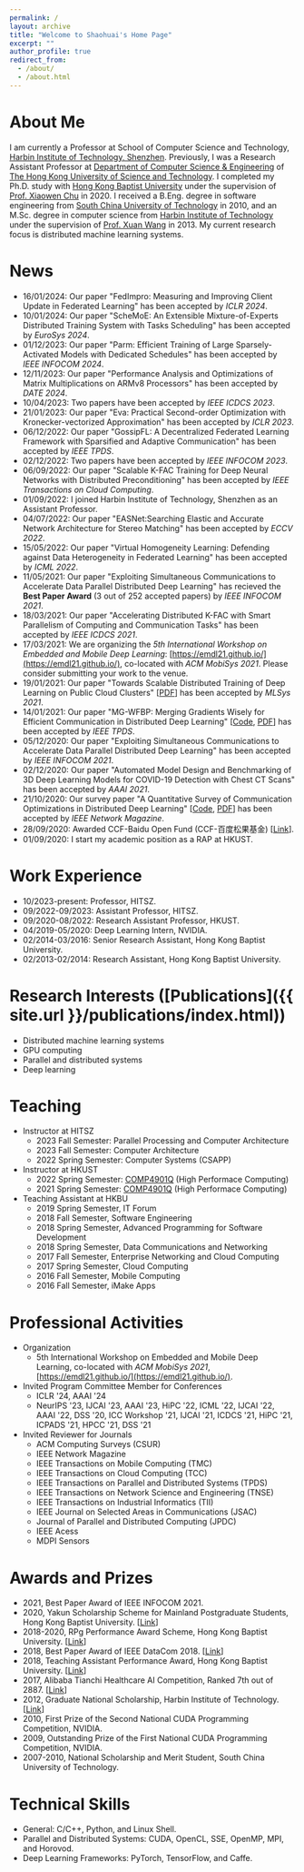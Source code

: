 ```yaml
---
permalink: /
layout: archive
title: "Welcome to Shaohuai's Home Page"
excerpt: ""
author_profile: true
redirect_from: 
  - /about/
  - /about.html
---
```


About Me
======
I am currently a Professor at School of Computer Science and Technology, [Harbin Institute of Technology, Shenzhen](https://www.hitsz.edu.cn/). Previously, I was a Research Assistant Professor at [Department of Computer Science & Engineering](https://www.cse.ust.hk/) of [The Hong Kong University of Science and Technology](https://www.ust.hk). I completed my Ph.D. study with [Hong Kong Baptist University](https://www.hkbu.edu.hk) under the supervision of [Prof. Xiaowen Chu](https://sites.google.com/view/chuxiaowen) in 2020. I received a B.Eng. degree in software engineering from [South China University of Technology](https://www.scut.edu.cn) in 2010, and an M.Sc. degree in computer science from [Harbin Institute of Technology](https://www.hitsz.edu.cn) under the supervision of [Prof. Xuan Wang](http://faculty.hitsz.edu.cn/wangxuan) in 2013. My current research focus is distributed machine learning systems.

News
======
- 16/01/2024: Our paper "FedImpro: Measuring and Improving Client Update in Federated Learning" has been accepted by *ICLR 2024*. 
- 10/01/2024: Our paper "ScheMoE: An Extensible Mixture-of-Experts Distributed Training System with Tasks Scheduling" has been accepted by *EuroSys 2024*. 
- 01/12/2023: Our paper "Parm: Efficient Training of Large Sparsely-Activated Models with Dedicated Schedules" has been accepted by *IEEE INFOCOM 2024*. 
- 12/11/2023: Our paper "Performance Analysis and Optimizations of Matrix Multiplications on ARMv8 Processors" has been accepted by *DATE 2024*. 
- 10/04/2023: Two papers have been accepted by *IEEE ICDCS 2023*. 
- 21/01/2023: Our paper "Eva: Practical Second-order Optimization with Kronecker-vectorized Approximation" has been accepted by *ICLR 2023*.
- 06/12/2022: Our paper "GossipFL: A Decentralized Federated Learning Framework with Sparsified and Adaptive Communication" has been accepted by *IEEE TPDS*.
- 02/12/2022: Two papers have been accepted by *IEEE INFOCOM 2023*. 
- 06/09/2022: Our paper "Scalable K-FAC Training for Deep Neural Networks with Distributed Preconditioning" has been accepted by *IEEE Transactions on Cloud Computing*. 
- 01/09/2022: I joined Harbin Institute of Technology, Shenzhen as an Assistant Professor.
- 04/07/2022: Our paper "EASNet:Searching Elastic and Accurate Network Architecture for Stereo Matching" has been accepted by *ECCV 2022*. 
- 15/05/2022: Our paper "Virtual Homogeneity Learning: Defending against Data Heterogeneity in Federated Learning" has been accepted by *ICML 2022*. 
- 11/05/2021: Our paper "Exploiting Simultaneous Communications to Accelerate Data Parallel Distributed Deep Learning" has recieved the **Best Paper Award** (3 out of 252 accepted papers) by *IEEE INFOCOM 2021*. 
- 18/03/2021: Our paper "Accelerating Distributed K-FAC with Smart Parallelism of Computing and Communication Tasks" has been accepted by *IEEE ICDCS 2021*. 
- 17/03/2021: We are organizing the *5th International Workshop on Embedded and Mobile Deep Learning*: [https://emdl21.github.io/](https://emdl21.github.io/), co-located with *ACM MobiSys 2021*. Please consider submitting your work to the venue. 
- 19/01/2021: Our paper "Towards Scalable Distributed Training of Deep Learning on Public Cloud Clusters" \[[PDF](https://arxiv.org/pdf/2003.06307)\] has been accepted by *MLSys 2021*. 
- 14/01/2021: Our paper "MG-WFBP: Merging Gradients Wisely for Efficient Communication in Distributed Deep Learning" \[[Code](https://github.com/HKBU-HPML/MG-WFBP), [PDF](https://arxiv.org/pdf/1912.09268)\] has been accepted by *IEEE TPDS*. 
- 05/12/2020: Our paper "Exploiting Simultaneous Communications to Accelerate Data Parallel Distributed Deep Learning" has been accepted by *IEEE INFOCOM 2021*.
- 02/12/2020: Our paper "Automated Model Design and Benchmarking of 3D Deep Learning Models for COVID-19 Detection with Chest CT Scans" has been accepted by *AAAI 2021*.
- 21/10/2020: Our survey paper "A Quantitative Survey of Communication Optimizations in Distributed Deep Learning" \[[Code](https://github.com/HKBU-HPML/ddl-benchmarks), [PDF](https://arxiv.org/abs/2005.13247)\] has been accepted by *IEEE Network Magazine*.
- 28/09/2020: Awarded CCF-Baidu Open Fund (CCF-百度松果基金) \[[Link](https://mp.weixin.qq.com/s/S675-ztnW1y-kW-B6MoqOw)\].
- 01/09/2020: I start my academic position as a RAP at HKUST.

Work Experience 
======
- 10/2023-present: Professor, HITSZ.
- 09/2022-09/2023: Assistant Professor, HITSZ.
- 09/2020-08/2022: Research Assistant Professor, HKUST.
- 04/2019-05/2020: Deep Learning Intern, NVIDIA. 
- 02/2014-03/2016: Senior Research Assistant, Hong Kong Baptist University. 
- 02/2013-02/2014: Research Assistant, Hong Kong Baptist University.

Research Interests ([Publications]({{ site.url }}/publications/index.html))
======
- Distributed machine learning systems
- GPU computing
- Parallel and distributed systems
- Deep learning

Teaching
======
- Instructor at HITSZ
    - 2023 Fall Semester: Parallel Processing and Computer Architecture 
    - 2023 Fall Semester: Computer Architecture 
    - 2022 Spring Semester: Computer Systems (CSAPP) 
- Instructor at HKUST
    - 2022 Spring Semester: [COMP4901Q](https://course.cse.ust.hk/comp4901q/) (High Performace Computing)
    - 2021 Spring Semester: [COMP4901Q](https://course.cse.ust.hk/comp4901q/) (High Performace Computing)
- Teaching Assistant at HKBU
    - 2019 Spring Semester, IT Forum
    - 2018 Fall Semester, Software Engineering
    - 2018 Spring Semester, Advanced Programming for Software Development
    - 2018 Spring Semester, Data Communications and Networking
    - 2017 Fall Semester, Enterprise Networking and Cloud Computing
    - 2017 Spring Semester, Cloud Computing
    - 2016 Fall Semester, Mobile Computing
    - 2016 Fall Semester, iMake Apps

Professional Activities
======
- Organization
    - 5th International Workshop on Embedded and Mobile Deep Learning, co-located with *ACM MobiSys 2021*, [https://emdl21.github.io/](https://emdl21.github.io/).
- Invited Program Committee Member for Conferences
    - ICLR '24, AAAI '24
    - NeurIPS '23, IJCAI '23, AAAI '23, HiPC '22, ICML '22, IJCAI '22, AAAI '22, DSS '20, ICC Workshop '21, IJCAI '21, ICDCS '21, HiPC '21, ICPADS '21, HPCC '21, DSS '21
- Invited Reviewer for Journals
    - ACM Computing Surveys (CSUR)
    - IEEE Network Magazine 
    - IEEE Transactions on Mobile Computing (TMC)
    - IEEE Transactions on Cloud Computing (TCC)
    - IEEE Transactions on Parallel and Distributed Systems (TPDS)
    - IEEE Transactions on Network Science and Engineering (TNSE)
    - IEEE Transactions on Industrial Informatics (TII)
    - IEEE Journal on Selected Areas in Communications (JSAC)
    - Journal of Parallel and Distributed Computing (JPDC)
    - IEEE Acess 
    - MDPI Sensors

Awards and Prizes
======
- 2021, Best Paper Award of IEEE INFOCOM 2021. 
- 2020, Yakun Scholarship Scheme for Mainland Postgraduate Students, Hong Kong Baptist University. \[[Link](https://www.comp.hkbu.edu.hk/v1/?pid=48)\]
- 2018-2020, RPg Performance Award Scheme, Hong Kong Baptist University. \[[Link](https://www.comp.hkbu.edu.hk/v1/?pid=48)\]
- 2018, Best Paper Award of IEEE DataCom 2018. \[[Link](https://www.comp.hkbu.edu.hk/v1/?page=std_ach&id=117&ach)\]
- 2018, Teaching Assistant Performance Award, Hong Kong Baptist University. \[[Link](https://www.comp.hkbu.edu.hk/v1/?pid=48)\]
- 2017, Alibaba Tianchi Healthcare AI Competition, Ranked 7th out of 2887. \[[Link](https://tianchi.aliyun.com/competition/entrance/231601/rankingList?lang=en-us)\]
- 2012, Graduate National Scholarship, Harbin Institute of Technology. \[[Link](http://www.hitsz.edu.cn/article/view/id-16543.html)\]
- 2010, First Prize of the Second National CUDA Programming Competition, NVIDIA.
- 2009, Outstanding Prize of the First National CUDA Programming Competition, NVIDIA.
- 2007-2010, National Scholarship and Merit Student, South China University of Technology.

Technical Skills
=====
- General: C/C++, Python, and Linux Shell. 
- Parallel and Distributed Systems: CUDA, OpenCL, SSE, OpenMP, MPI, and Horovod. 
- Deep Learning Frameworks: PyTorch, TensorFlow, and Caffe.
